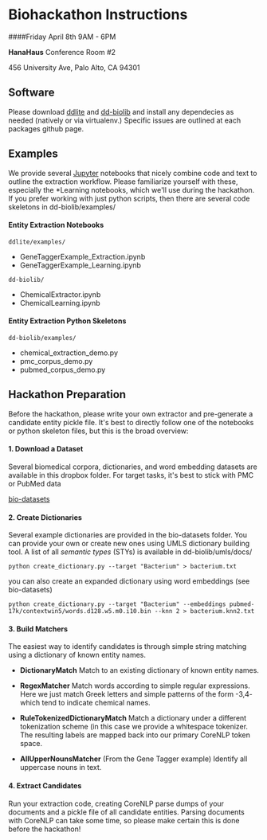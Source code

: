 # Biohackathon Instructions

####Friday April 8th  9AM - 6PM

**HanaHaus**
Conference Room #2

456 University Ave, Palo Alto, CA 94301

## Software

Please download [ddlite](https://github.com/HazyResearch/ddlite) and [dd-biolib](https://github.com/HazyResearch/dd-biolib) and install any dependecies as needed (natively or via virtualenv.) Specific issues are outlined at each packages github page. 

## Examples 

We provide several [Jupyter](http://jupyter.org) notebooks that nicely combine code and text to outline the extraction workflow. Please familiarize yourself with these, especially the *Learning notebooks, which we'll use during the hackathon. If you prefer working with just python scripts, then there are several code skeletons in dd-biolib/examples/

#### Entity Extraction Notebooks

`ddlite/examples/`

- GeneTaggerExample_Extraction.ipynb
- GeneTaggerExample_Learning.ipynb

`dd-biolib/`

- ChemicalExtractor.ipynb
- ChemicalLearning.ipynb

#### Entity Extraction Python Skeletons

`dd-biolib/examples/`

- chemical_extraction_demo.py
- pmc_corpus_demo.py
- pubmed_corpus_demo.py

## Hackathon Preparation

Before the hackathon, please write your own extractor and pre-generate a candidate entity pickle file. It's best to directly follow one of the notebooks or python skeleton files, but this is the broad overview:

#### 1. Download a Dataset

Several biomedical corpora, dictionaries, and word embedding datasets are available in this dropbox folder. For target tasks, it's best to stick with PMC or PubMed data 

 [bio-datasets](https://www.dropbox.com/sh/dtn6sqqgrgc0dda/AADdZB23vv_JKTja922KdoCua?dl=0)


#### 2. Create Dictionaries

Several example dictionaries are provided in the bio-datasets folder. You can provide your own or create new ones using UMLS dictionary building tool. A list of all *semantic types* (STYs) is available in dd-biolib/umls/docs/

`python create_dictionary.py --target "Bacterium" > bacterium.txt`

you can also create an expanded dictionary using word embeddings (see bio-datasets)

`python create_dictionary.py --target "Bacterium" --embeddings pubmed-17k/contextwin5/words.d128.w5.m0.i10.bin --knn 2 > bacterium.knn2.txt`

#### 3. Build Matchers

The easiest way to identify candidates is through simple string matching using a dictionary of known entity names. 

- **DictionaryMatch** Match to an existing dictionary of known entity names.

- **RegexMatcher** Match words according to simple regular expressions. Here we just match Greek letters and  simple patterns of the form -3,4- which tend to indicate chemical names.

- **RuleTokenizedDictionaryMatch** Match a dictionary under a different tokenization scheme (in this case we provide a whitespace tokenizer. The resulting labels are mapped back into our primary CoreNLP token space.

- **AllUpperNounsMatcher** (From the Gene Tagger example) Identify all uppercase nouns in text.

#### 4. Extract Candidates
Run your extraction code, creating CoreNLP parse dumps of your documents and a pickle file of all candidate entities. Parsing documents with CoreNLP can take some time, so please make certain this is done before the hackathon!

